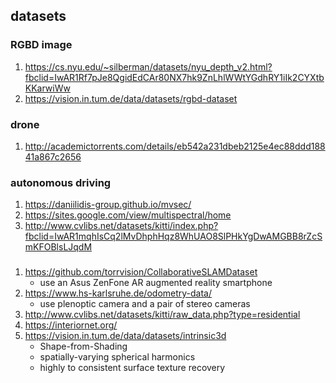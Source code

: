 ## datasets
### RGBD image
1. https://cs.nyu.edu/~silberman/datasets/nyu_depth_v2.html?fbclid=IwAR1Rf7pJe8QgidEdCAr80NX7hk9ZnLhlWWtYGdhRY1iIk2CYXtbKKarwiWw
2. https://vision.in.tum.de/data/datasets/rgbd-dataset
### drone
1. http://academictorrents.com/details/eb542a231dbeb2125e4ec88ddd18841a867c2656
### autonomous driving
1. https://daniilidis-group.github.io/mvsec/
2. https://sites.google.com/view/multispectral/home
3. http://www.cvlibs.net/datasets/kitti/index.php?fbclid=IwAR1mqhIsCq2lMvDhphHqz8WhUAO8SlPHkYgDwAMGBB8rZcSmKFOBlsLJqdM
### 
1. https://github.com/torrvision/CollaborativeSLAMDataset
    - use an Asus ZenFone AR augmented reality smartphone
2. https://www.hs-karlsruhe.de/odometry-data/
    - use plenoptic camera and a pair of stereo cameras
3. http://www.cvlibs.net/datasets/kitti/raw_data.php?type=residential
4. https://interiornet.org/
5. https://vision.in.tum.de/data/datasets/intrinsic3d
    - Shape-from-Shading
    - spatially-varying spherical harmonics
    - highly to consistent surface texture recovery
